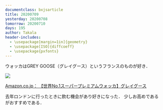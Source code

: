 ```yaml
---
documentclass: bxjsarticle
title: 20200709
yesterday: 20200708
tomorrow: 20200710
days: 195
author: Takala
header-includes:
  - \usepackage[margin=1in]{geometry}
  - \usepackage[ISO]{diffcoeff}
  - \usepackage{pxfonts}
---
```



ウォッカはGREY GOOSE（グレイグース）というフランスのものが好き．



<a href="https://www.amazon.co.jp/GREY-GOOSE-%E3%82%B0%E3%83%AC%E3%82%A4%E3%82%B0%E3%83%BC%E3%82%B9-41GRE01SVODAM-700ml%C3%971%E6%9C%AC/dp/B003TJM57K/ref=as_li_ss_il?ie=UTF8&linkCode=li3&tag=takalatokyo02-22&linkId=63ff9a89c88ed527ce1be6c27d9779d5&language=ja_JP" target="_blank"><img border="0" src="//ws-fe.amazon-adsystem.com/widgets/q?_encoding=UTF8&ASIN=B003TJM57K&Format=_SL250_&ID=AsinImage&MarketPlace=JP&ServiceVersion=20070822&WS=1&tag=takalatokyo02-22&language=ja_JP" ></a><img src="https://ir-jp.amazon-adsystem.com/e/ir?t=takalatokyo02-22&language=ja_JP&l=li3&o=9&a=B003TJM57K" width="1" height="1" border="0" alt="image" style="border:none !important; margin:0px !important;" />


[Amazon.co.jp： 【世界No.1スーパープレミアムウォッカ】グレイグース](https://amzn.to/3gzA9uy)


去年ロンドンに行ったときに飲む機会があり好きになった．
少しお高めであるがおすすめである．
